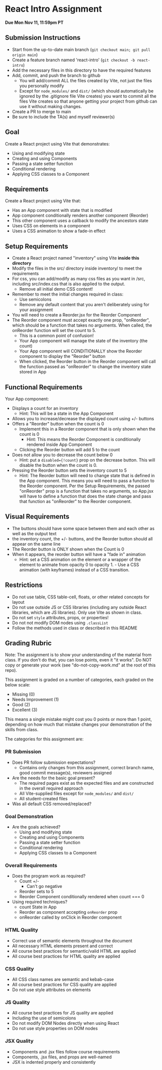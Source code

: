 # React Intro Assignment

**Due Mon Nov 11, 11:59pm PT**

## Submission Instructions

* Start from the up-to-date main branch (`git checkout main; git pull origin main`)
* Create a feature branch named 'react-intro' (`git checkout -b react-intro`)
* Add the necessary files in this directory to have the required features
* Add, commit, and push the branch to github
  - You will add/commit ALL the files created by Vite, not just the files you personally modify
  - Except for `node_modules/` and `dist/` (which should automatically be ignored by the .gitignore file Vite creates) you want to commit all the files Vite creates so that anyone getting your project from github can use it without making changes.
* Create a PR to merge to main
* Be sure to include the TA(s) and myself reviewer(s)

## Goal

Create a React project using Vite that demonstrates:
- Using and modifying state
- Creating and using Components
- Passing a state setter function
- Conditional rendering
- Applying CSS classes to a Component

## Requirements

Create a React project using Vite that:
- Has an App component with state that is modified
- App component conditionally renders another component (Reorder)
- This other component uses a callback to modify the ancestors state
- Uses CSS on elements in a component
- Uses a CSS animation to show a fade-in effect

## Setup Requirements

- Create a React project named "inventory" using Vite **inside this directory**
- Modify the files in the src/ directory inside inventory/ to meet the requirements
- For css, you can add/modify as many css files as you want in /src, including src/index.css that is also applied to the output.
    - Remove all initial demo CSS content!
- Remember to meet the initial changes required in class:
    - Use semicolons
    - Remove any default content that you aren't deliberately using for your assignment
- You will need to create a Reorder.jsx for the Reorder Component
- The Reorder component must accept exactly one prop, "onReorder", which should be a function that takes no arguments.  When called, the onReorder function will set the count to 5.
  - This is a common point of confusion!  
  - Your App component will manage the state of the inventory (the count)
  - Your App component will CONDITIONALLY show the Reorder component to display the "Reorder" button
  - When clicked, the Reorder button in the Reorder component will call the function passed as "onReorder" to change the inventory state stored in App

## Functional Requirements

Your App component:
- Displays a count for an inventory
  - Hint: This will be a state in the App Component
- Allows you to increase/decrease the displayed count using +/- buttons
- Offers a "Reorder" button when the count is 0
  - Implement this in a Reorder component that is only shown when the count is 0
    - Hint: This means the Reorder Component is conditionally rendered inside App Component
  - Clicking the Reorder button will add 5 to the count
- Does not allow you to decrease the count below 0
  - Hint: put a `disabled={!count}` prop on the decrease button.  This will disable the button when the count is 0.
- Pressing the Reorder button sets the inventory count to 5
  - Hint: The Reorder button will need to change state that is defined in the App component.  This means you will need to pass a function to the Reorder component. Per the Setup Requirements, the passed "onReorder" prop is a function that takes no arguments, so App.jsx will have to define a function that does the state change and pass that function as "onReorder" to the Reorder component.

## Visual Requirements
- The buttons should have some space between them and each other as well as the output text
- the inventory count, the +/- buttons, and the Reorder button should all appear on the same line
- The Reorder button is ONLY shown when the Count is 0
- When it appears, the reorder button will have a "fade in" animation
  - Hint: set a CSS animation on the element or a wrapper of the element to animate from opacity 0 to opacity 1.  - Use a CSS animation (with keyframes) instead of a CSS transition.

## Restrictions

- Do not use table, CSS table-cell, floats, or other related concepts for layout
- Do not use outside JS or CSS libraries (including any outside React libraries, which are JS libraries).  Only use Vite as shown in class.
- Do not set `style` attributes, props, or properties!
- Do not not modify DOM nodes using `.classList`
- Follow the methods used in class or described in this README

## Grading Rubric

Note: The assignment is to show your understanding of the material from class.  If you don't do that, you can lose points, even it "it works".  Do NOT copy or generate your work (see "do-not-copy-work.md" at the root of this repo).

This assignment is graded on a number of categories, each graded on the below scale:
- Missing (0)
- Needs Improvement (1)
- Good (2)
- Excellent (3)

This means a single mistake might cost you 0 points or more than 1 point, depending on how much that mistake changes your demonstration of the skills from class.

The categories for this assignment are:

### PR Submission
- Does PR follow submission expectations?
  - Contains only changes from this assignment, correct branch name, good commit message(s), reviewers assigned
- Are the needs for the basic goal present? 
  - The required pages exist as the expected files and are constructed in the overall required approach
  - All Vite-supplied files except for `node_modules/` and `dist/`
  - All student-created files
- Was all default CSS removed/replaced?
### Goal Demonstration
- Are the goals achieved?
    - Using and modifying state
    - Creating and using Components
    - Passing a state setter function
    - Conditional rendering
    - Applying CSS classes to a Component
### Overall Requirements
- Does the program work as required?
    - Count +/-
        - Can't go negative
    - Reorder sets to 5
    - Reorder Component conditionally rendered when count === 0
- Using required techniques?
    - count State in App
    - Reorder as component accepting `onReorder` prop
    - onReorder called by onClick in Reorder component
### HTML Quality
- Correct use of semantic elements throughout the document
- All necessary HTML elements present and correct
- All course best practices for semantic/valid HTML are applied
- All course best practices for HTML quality are applied
### CSS Quality
- All CSS class names are semantic and kebab-case
- All course best practices for CSS quality are applied
- Do not use style attributes on elements
### JS Quality
- All course best practices for JS quality are applied
- Including the use of semicolons 
- Do not modify DOM Nodes directly when using React
- Do not use style properties on DOM nodes
### JSX Quality
- Components and .jsx files follow course requirements
- Components, .jsx files, and props are well-named
- JSX is indented properly and consistently
